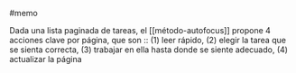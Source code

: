 #memo 

Dada una lista paginada de tareas, el [[método-autofocus]] propone 4 acciones clave por página, que son :: (1) leer rápido, (2) elegir la tarea que se sienta correcta, (3) trabajar en ella hasta donde se siente adecuado, (4) actualizar la página <!--SR:!2024-05-18,112,250-->
